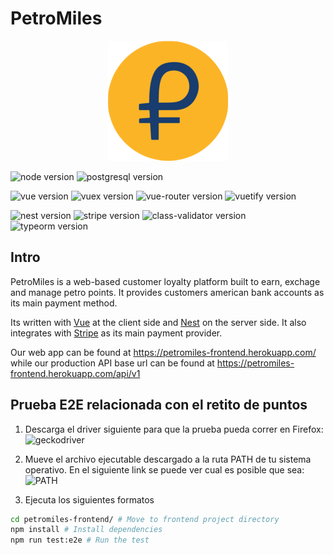 # PetroMiles

<p align="center">
  <img 
  alt="PetroMiles Round Logo"
  width="192" src="petromiles-frontend/public/img/icons/android-chrome-192x192.png">
</p>

![node version](https://img.shields.io/badge/node-12.16.3-blue)
![postgresql version](https://img.shields.io/badge/postgresql-12.2-blue)

![vue version](https://img.shields.io/badge/vue-2.6.11-blue)
![vuex version](https://img.shields.io/badge/vuex-3.1.3-blue)
![vue-router version](https://img.shields.io/badge/vue--router-3.1.6-blue)
![vuetify version](https://img.shields.io/badge/vue-2.2.11-blue)

![nest version](https://img.shields.io/badge/nest-7.0.0-blue)
![stripe version](https://img.shields.io/badge/stripe-8.49.0-blue)
![class-validator version](https://img.shields.io/badge/class--validator-0.12.2-blue)
![typeorm version](https://img.shields.io/badge/typeorm-0.2.24-blue)

## Intro

PetroMiles is a web-based customer loyalty platform built to earn, exchage and manage petro points. It provides customers american bank accounts as its main payment method.

Its written with [Vue](https://vuejs.org/) at the client side and [Nest](https://nestjs.com/) on the server side. It also integrates with [Stripe](https://stripe.com/) as its main payment provider.

Our web app can be found at https://petromiles-frontend.herokuapp.com/ while our production API base url can be found at https://petromiles-frontend.herokuapp.com/api/v1

## Prueba E2E relacionada con el retito de puntos

1. Descarga el driver siguiente para que la prueba pueda correr en Firefox: ![geckodriver](https://github.com/mozilla/geckodriver/releases/tag/v0.25.0)

2. Mueve el archivo ejecutable descargado a la ruta PATH de tu sistema operativo. En el siguiente link se puede ver cual es posible que sea: ![PATH](https://en.wikipedia.org/wiki/PATH_%28variable%29)

3. Ejecuta los siguientes formatos

```bash
cd petromiles-frontend/ # Move to frontend project directory
npm install # Install dependencies
npm run test:e2e # Run the test
```
